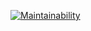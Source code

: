 [![Maintainability](https://api.codeclimate.com/v1/badges/0a937e87c11fd57cd240/maintainability)](https://codeclimate.com/github/buluma/etc_2/maintainability)
